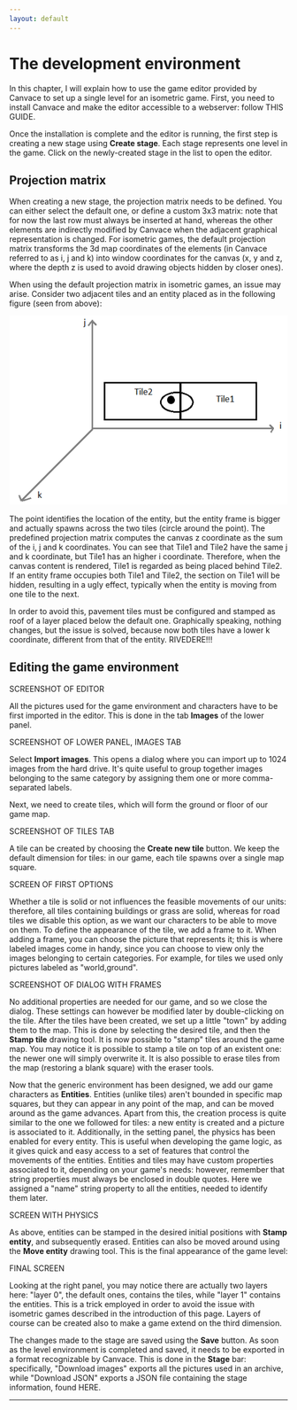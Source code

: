 ```yaml
---
layout: default
---
```


# The development environment
In this chapter, I will explain how to use the game editor provided by Canvace to set up a single level for an isometric game. First, you need to
install Canvace and make the editor accessible to a webserver: follow THIS GUIDE.

Once the installation is complete and the editor is running, the first step is creating a new stage using **Create stage**. Each stage represents one level in the game. Click on the newly-created stage in the list to open the editor.

## Projection matrix
When creating a new stage, the projection matrix needs to be defined. You can either select the default one, or define a custom 3x3 matrix: note that for now the last row must always be inserted at hand, whereas the other elements are indirectly modified by Canvace when the adjacent graphical representation is changed. For isometric games, the default projection matrix transforms the 3d map coordinates of the elements (in Canvace referred to as i, j and k) into window coordinates for the canvas (x, y and z, where the depth z is used to avoid drawing objects hidden by closer ones).

When using the default projection matrix in isometric games, an issue may arise. Consider two adjacent tiles and an entity placed as in the following figure (seen from above):

![Tiles](images/isometric.png)

The point identifies the location of the entity, but the entity frame is bigger and actually spawns across the two tiles (circle around the point). The predefined projection matrix computes the canvas z coordinate as the sum of the i, j and k coordinates. You can see that Tile1 and Tile2 have the same j and k coordinate, but Tile1 has an higher i coordinate. Therefore, when the canvas content is rendered, Tile1 is regarded as being placed behind Tile2. If an entity frame occupies both Tile1 and Tile2, the section on Tile1 will be hidden, resulting in a ugly effect, typically when the entity is moving from one tile to the next.

In order to avoid this, pavement tiles must be configured and stamped as roof of a layer placed below the default one. Graphically speaking, nothing changes, but the issue is solved, because now both tiles have a lower k coordinate, different from that of the entity. RIVEDERE!!!

## Editing the game environment

SCREENSHOT OF EDITOR

All the pictures used for the game environment and characters have to be first imported in the editor. This is done in the tab **Images** of the lower panel.

SCREENSHOT OF LOWER PANEL, IMAGES TAB

Select **Import images**. This opens a dialog where you can import up to 1024 images from the hard drive. It's quite useful to group together images belonging to
the same category by assigning them one or more comma-separated labels.

Next, we need to create tiles, which will form the ground or floor of our game map.

SCREENSHOT OF TILES TAB

A tile can be created by choosing the **Create new tile** button. We keep the default dimension for tiles: in our game, each tile spawns over a single map
square.

SCREEN OF FIRST OPTIONS

Whether a tile is solid or not influences the feasible movements of our units: therefore, all tiles containing buildings or grass are solid, whereas for
road tiles we disable this option, as we want our characters to be able to move on them.
To define the appearance of the tile, we add a frame to it. When adding a frame, you can choose the picture that represents it; this is where labeled images come in
handy, since you can choose to view only the images belonging to certain categories. For example, for tiles we used only pictures labeled as "world,ground".

SCREENSHOT OF DIALOG WITH FRAMES

No additional properties are needed for our game, and so we close the dialog. These settings can however be modified later by double-clicking on the tile.
After the tiles have been created, we set up a little "town" by adding them to the map. This is done by selecting the desired tile, and then the **Stamp tile**
drawing tool. It is now possible to "stamp" tiles around the game map. You may notice it is possible to stamp a tile on top of an existent one: the newer one
will simply overwrite it. It is also possible to erase tiles from the map (restoring a blank square) with the eraser tools.

Now that the generic environment has been designed, we add our game characters as **Entities**. Entities (unlike tiles) aren't bounded in specific map
squares, but they can appear in any point of the map, and can be moved around as the game advances. Apart from this, the creation process is quite similar to the one we followed for tiles: a new entity is created and a picture is associated to it. Additionally, in the setting panel, the physics has been enabled for every entity. This is useful when developing the game logic, as it gives quick and easy access to a set of features that control the movements of the entities.
Entities and tiles may have custom properties associated to it, depending on your game's needs: however, remember that string properties must always be enclosed
in double quotes. Here we assigned a "name" string property to all the entities, needed to identify them later.

SCREEN WITH PHYSICS

As above, entities can be stamped in the desired initial positions with **Stamp entity**, and subsequently erased. Entities can also be moved around using the
**Move entity** drawing tool. This is the final appearance of the game level:

FINAL SCREEN

Looking at the right panel, you may notice there are actually two layers here: "layer 0", the default ones, contains the tiles, while "layer 1" contains the
entities. This is a trick employed in order to avoid the issue with isometric games described in the introduction of this page.
Layers of course can be created also to make a game extend on the third dimension.

The changes made to the stage are saved using the **Save** button.
As soon as the level environment is completed and saved, it needs to be exported in a format recognizable by Canvace. This is done in the **Stage** bar: specifically, "Download images" exports all the pictures used in an archive, while "Download JSON" exports a JSON file containing the stage information, found HERE.

----------------------------

